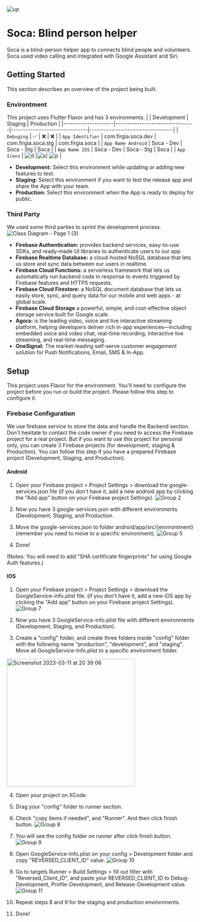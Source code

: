 ![up](https://user-images.githubusercontent.com/89120990/222953037-06f9f906-2a07-4014-9a31-230cbce1a8bf.png)


# Soca: Blind person helper
Soca is a blind-person helper app to connects blind people and volunteers. Soca used video calling and integrated with Google Assistant and Siri.

## Getting Started

This section describes an overview of the project being built. 

### Environtment
This project uses Flutter Flavor and has 3 environments. 
|                     | Development                     | Staging                        | Production                        |
|---------------------|---------------------------------|--------------------------------|-----------------------------------|
| `Debuging`          | ✅                              | ❌                              | ❌                                |
| `App Identifier`    | com.firgia.soca.dev             | com.firgia.soca.stg            | com.firgia.soca                   |
| `App Name Android`  | Soca - Dev                      | Soca - Stg                     | Soca                              |
| `App Name IOS`      | Soca - Dev                      | Soca - Stg                     | Soca                              |
| `App Icons`         | ![d](http://bit.ly/3YhoyWx)     |![s](https://bit.ly/soca-icon-s)| ![p](https://bit.ly/soca-icon-pp) |


* **Development:** Select this environment while updating or adding new features to test.
* **Staging:** Select this environment if you want to test the release app and share the App with your team.
* **Production:** Select this environment when the App is ready to deploy for public.

### Third Party
We used some third parties to sprint the development process.
![Class Diagram - Page 1 (3)](https://user-images.githubusercontent.com/89120990/222963451-42c60ab7-16a4-4ca3-882c-2e733322fcc4.png)

* **Firebase Authentication:** provides backend services, easy-to-use SDKs, and ready-made UI libraries to authenticate users to our app.
* **Firebase Realtime Database:** a cloud-hosted NoSQL database that lets us store and sync data between our users in realtime.
* **Firebase Cloud Functions:** a serverless framework that lets us automatically run backend code in response to events triggered by Firebase features and HTTPS requests.
* **Firebase Cloud Firestore:** a NoSQL document database that lets us easily store, sync, and query data for our mobile and web apps - at global scale.
* **Firebase Cloud Storage** a powerful, simple, and cost-effective object storage service built for Google scale.
* **Agora:** is the leading video, voice and live interactive streaming platform, helping developers deliver rich in-app experiences—including embedded voice and video chat, real-time recording, interactive live streaming, and real-time messaging.
* **OneSignal:** The market-leading self-serve customer engagement solution for Push Notifications, Email, SMS & In-App.

## Setup
This project uses Flavor for the environment. You'll need to configure the project before you run or build the project. Please follow this step to configure it.

### Firebase Configuration
We use firebase service to store the data and handle the Backend section. Don't hesitate to contact the code owner if you need to access the Firebase project for a real project. But if you want to use this project for personal only, you can create 3 Firebase projects (for development, staging & Production). You can follow this step if you have a prepared Firebase project (Development, Staging, and Production).

#### Android
1. Open your Firebase project > Project Settings > download the google-services.json file (if you don't have it, add a new android app by clicking the "Add app" button on your Firebase project Settings).
![Group 2](https://user-images.githubusercontent.com/89120990/222965455-79157a85-8120-4bf3-8b0f-5d743f945ebe.png)

2. Now you have 3 google-services.json with different environments (Development, Staging, and Production.
3. Move the google-services.json to folder android/app/src/{environtment} (remember you need to move to a specific environment).
![Group 5](https://user-images.githubusercontent.com/89120990/222965708-aaa50c1f-c224-4931-8898-61c0bff641b6.png)
4. Done!

(Notes: You will need to add "SHA certificate fingerprints" for using Google Auth features.)

#### IOS
1. Open your Firebase project > Project Settings > download the GoogleService-info.plist file. (if you don't have it, add a new iOS app by clicking the "Add app" button on your Firebase project Settings).
![Group 7](https://user-images.githubusercontent.com/89120990/224487684-0faaa432-a1dd-498d-b5ef-99af4b6ed55f.png)

2. Now you have 3 GoogleService-info.plist file with different environments (Development, Staging, and Production).
3. Create a "config" folder, and create three folders inside "config" folder with the following name "production", "development", and "staging". Move all GoogleService-Info.plist to a specific environment folder. 
<img width="344" alt="Screenshot 2023-03-11 at 20 39 06" src="https://user-images.githubusercontent.com/89120990/224488079-63dca4d1-bc6c-4e77-b581-a25611ec1993.png">

4. Open your project on XCode.
5. Drag your "config" folder to runner section.
6. Check "copy items if needed", and "Runner". And then click finish button.
![Group 8](https://user-images.githubusercontent.com/89120990/224488536-69573d9e-d8d8-4d3e-baf7-4b556aaededc.png)

7. You will see the config folder on runner after click finish button.
![Group 9](https://user-images.githubusercontent.com/89120990/224488722-ebfeb8f3-81a3-4628-b3ba-ab2ea0901e8c.png)

8. Open GoogleService-Info.plist on your config > Development folder and copy "REVERSED_CLIENT_ID" value. 
![Group 10](https://user-images.githubusercontent.com/89120990/224489345-09f80c80-fce9-4633-af87-0cf4b68213cd.png)

9. Go to targets Runner > Build Settings > fill out filter with "Reversed_Client_ID", and paste your REVERSED_CLIENT_ID to Debug-Development, Profile-Development, and Release-Development value.
![Group 11](https://user-images.githubusercontent.com/89120990/224489482-0bb19bac-7160-40c5-bd24-329c2623e25c.png)

10. Repeat steps 8 and 9 for the staging and production environments.
11. Done!


